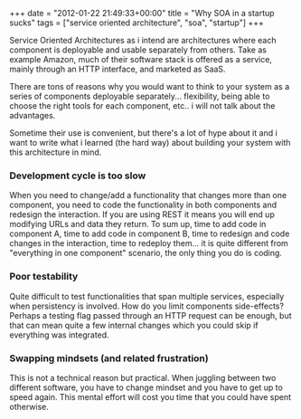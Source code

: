 +++
date = "2012-01-22 21:49:33+00:00"
title = "Why SOA in a startup sucks"
tags = ["service oriented architecture", "soa", "startup"]
+++

Service Oriented Architectures as i intend are architectures where each component is deployable and usable separately from others. Take as example Amazon, much of their software stack is offered as a service, mainly through an HTTP interface, and marketed as SaaS.

There are tons of reasons why you would want to think to your system as a series of components deployable separately... flexibility, being able to choose the right tools for each component, etc.. i will not talk about the advantages.

Sometime their use is convenient, but there's a lot of hype about it and i want to write what i learned (the hard way) about building your system with this architecture in mind.
<h3>Development cycle is too slow</h3>
When you need to change/add a functionality that changes more than one component, you need to code the functionality in both components and redesign the interaction. If you are using REST it means you will end up modifying URLs and data they return. To sum up, time to add code in component A, time to add code in component B, time to redesign and code changes in the interaction, time to redeploy them... it is quite different from "everything in one component" scenario, the only thing you do is coding.
<h3>Poor testability</h3>
Quite difficult to test functionalities that span multiple services, especially when persistency is involved. How do you limit components side-effects? Perhaps a testing flag passed through an HTTP request can be enough, but that can mean quite a few internal changes which you could skip if everything was integrated.
<h3>Swapping mindsets (and related frustration)</h3>
This is not a technical reason but practical. When juggling between two different software, you have to change mindset and you have to get up to speed again. This mental effort will cost you time that you could have spent otherwise.

 